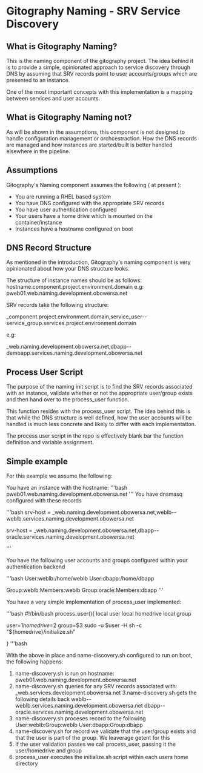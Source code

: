 Gitography Naming - SRV Service Discovery
=========================================

What is Gitography Naming?
--------------------------

This is the naming component of the gitography project. The idea behind it is
to provide a simple, opinionated approach to service discovery through DNS by
assuming that SRV records point to user accounts/groups which are presented to
an instance.

One of the most important concepts with this implementation is a mapping between
services and user accounts.

What is Gitography Naming not?
------------------------------

As will be shown in the assumptions, this component is not designed to handle
configuration management or orchcestraction. How the DNS records are managed and
how instances are started/built is better handled elsewhere in the pipeline.

Assumptions
------------

Gitography's Naming component assumes the following ( at present ):

- You are running a RHEL based system
- You have DNS configured with the appropriate SRV records
- You have user authentication configured
- Your users have a home drive which is mounted on the container/instance
- Instances have a hostname configured on boot

DNS Record Structure
--------------------

As mentioned in the introduction, Gitography's naming component is very
opinionated about how your DNS structure looks.

The structure of instance names should be as follows:
hostname.component.project.environment.domain
e.g:
pweb01.web.naming.development.obowersa.net

SRV records take the following structure:

_component.project.environment.domain,service_user--service_group.services.project.environment.domain

e.g:

_web.naming.development.obowersa.net,dbapp--demoapp.services.naming.development.obowersa.net


Process User Script
-------------------

The purpose of the naming init script is to find the SRV records associated with
an instance, validate whether or not the appropriate user/group exists and then
hand over to the process_user function.

This function resides with the process_user script. The idea behind this is that
while the DNS structure is well defined, how the user accounts will be handled
is much less concrete and likely to differ with each implementation.

The process user script in the repo is effectively blank bar the function
definition and variable assignment.


Simple example
--------------

For this example we assume the following:

You have an instance with the hostname:
'''bash
 pweb01.web.naming.development.obowersa.net
'''
You have dnsmasq configured with these records

'''bash
srv-host =
_web.naming.development.obowersa.net,weblb--weblb.services.naming.development.obowersa.net

srv-host =
_web.naming.development.obowersa.net,dbapp--oracle.services.naming.development.obowersa.net

'''

You have the following user accounts and groups configured within your authentication
backend

'''bash
User:weblb:/home/weblb
User:dbapp:/home/dbapp

Group:weblb:Members:weblb
Group:oracle:Members:dbapp
'''

You have a very simple implementation of process_user implemented:

'''bash
#!/bin/bash
process_user(){
  local user
  local homedrive
  local group

  user=$1
  homedrive=$2
  group=$3
  sudo -u $user -H sh -c "${homedrive}/initialize.sh"

}
'''bash


With the above in place and name-discovery.sh configured to run on boot, the
following happens:

1. name-discovery.sh is run on hostname: pweb01.web.naming.development.obowersa.net
2. name-discovery.sh queries for any SRV records associated with:
_web.services.development.obowersa.net
3.name-discovery.sh gets the following details back
weblb--weblb.services.naming.development.obowersa.net
dbapp--oracle.services.naming.development.obowersa.net
4. name-discovery.sh proceses record to the following
User:weblb:Group:weblb
User:dbapp:Group:dbapp
5. name-discovery.sh for record we validate that the user/group exists and that the user is
   part of the group. We leaverage getent for this
6. If the user validation passes we call process_user, passing it the
   user/homedrive and group
7. process_user executes the initialize.sh script within each users home
   directory
